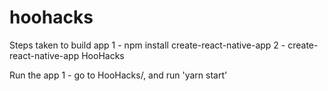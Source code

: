 # hoohacks

Steps taken to build app
	1 - npm install create-react-native-app
	2 - create-react-native-app HooHacks

Run the app
	1 - go to HooHacks/, and run 'yarn start'